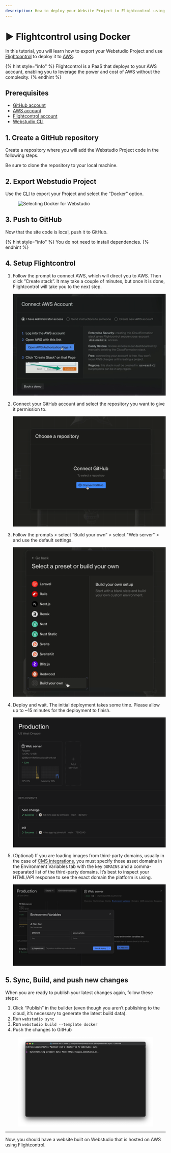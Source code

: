 ```yaml
---
description: How to deploy your Website Project to Flightcontrol using the Docker template.
---
```


# ▶️ Flightcontrol using Docker

In this tutorial, you will learn how to export your Webstudio Project and use [Flightcontrol](https://www.flightcontrol.dev) to deploy it to [AWS](https://aws.amazon.com).

{% hint style="info" %}
Flightcontrol is a PaaS that deploys to your AWS account, enabling you to leverage the power and cost of AWS without the complexity.
{% endhint %}

## Prerequisites

* [GitHub account](https://github.com)
* [AWS account](https://aws.amazon.com)
* [Flightcontrol account](https://www.flightcontrol.dev)
* [Webstudio CLI](cli.md)

## 1. Create a GitHub repository

Create a repository where you will add the Webstudio Project code in the following steps.

Be sure to clone the repository to your local machine.

## 2. Export Webstudio Project

Use the [CLI](cli.md) to export your Project and select the “Docker” option.

<figure><img src="../../.gitbook/assets/Screenshot 2025-01-27 at 7.42.11 PM.png" alt="Selecting Docker for Webstudio"><figcaption></figcaption></figure>

## 3. Push to GitHub

Now that the site code is local, push it to GitHub.

{% hint style="info" %}
You do not need to install dependencies.
{% endhint %}

## 4. Setup Flightcontrol

1.  Follow the prompt to connect AWS, which will direct you to AWS. Then click “Create stack”. It may take a couple of minutes, but once it is done, Flightcontrol will take you to the next step.

    ![AWS setup in Flightcontrol](../../.gitbook/assets/aws.PNG)
2.  Connect your GitHub account and select the repository you want to give it permission to.

    ![connect GitHub button](../../.gitbook/assets/connect-github.PNG)
3.  Follow the prompts > select “Build your own” > select "Web server" > and use the default settings.

    ![build your own option](../../.gitbook/assets/buildown.PNG)
4.  Deploy and wait. The initial deployment takes some time. Please allow up to  \~15 minutes for the deployment to finish.

    ![Deployed app](../../.gitbook/assets/flightcontrol-done.png)
5.  (Optional) If you are loading images from third-party domains, usually in the case of [CMS integrations](../foundations/cms.md), you must specify those asset domains in the Environment Variables tab with the key `DOMAINS` and a comma-separated list of the third-party domains. It’s best to inspect your HTML/API response to see the exact domain the platform is using.

    ![Adding third party domains to flightcontrol](../../.gitbook/assets/third-party-images-flight-control.png)

## 5. Sync, Build, and push new changes

When you are ready to publish your latest changes again, follow these steps:

1. Click “Publish” in the builder (even though you aren’t publishing to the cloud, it’s necessary to generate the latest build data).
2. Run `webstudio sync`
3. Run `webstudio build --template docker`
4. Push the changes to GitHub

<figure><img src="../../.gitbook/assets/webstudio-sync.png" alt="webstudio sync command"><figcaption></figcaption></figure>

***

Now, you should have a website built on Webstudio that is hosted on AWS using Flightcontrol.
